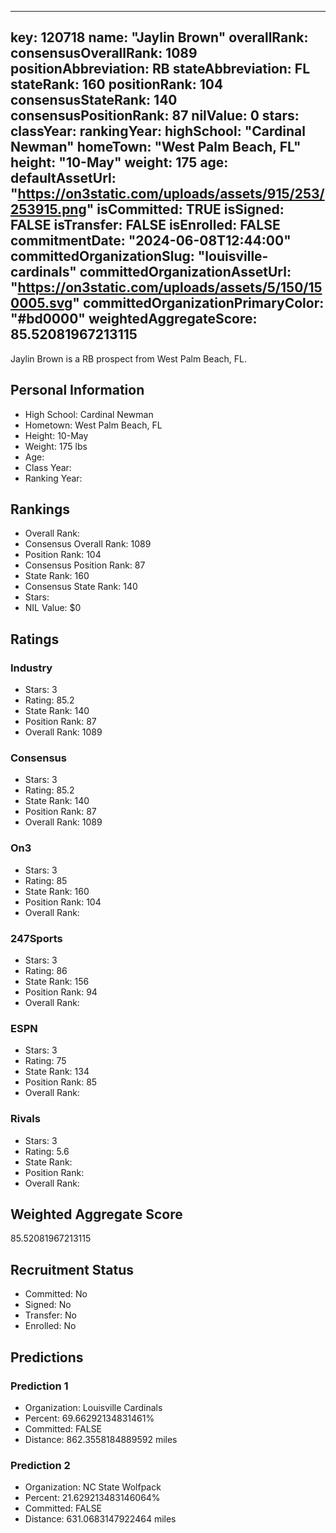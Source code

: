 ---
  key: 120718
  name: "Jaylin Brown"
  overallRank: 
  consensusOverallRank: 1089
  positionAbbreviation: RB
  stateAbbreviation: FL
  stateRank: 160
  positionRank: 104
  consensusStateRank: 140
  consensusPositionRank: 87
  nilValue: 0
  stars: 
  classYear: 
  rankingYear: 
  highSchool: "Cardinal Newman"
  homeTown: "West Palm Beach, FL"
  height: "10-May"
  weight: 175
  age: 
  defaultAssetUrl: "https://on3static.com/uploads/assets/915/253/253915.png"
  isCommitted: TRUE
  isSigned: FALSE
  isTransfer: FALSE
  isEnrolled: FALSE
  commitmentDate: "2024-06-08T12:44:00"
  committedOrganizationSlug: "louisville-cardinals"
  committedOrganizationAssetUrl: "https://on3static.com/uploads/assets/5/150/150005.svg"
  committedOrganizationPrimaryColor: "#bd0000"
  weightedAggregateScore: 85.52081967213115
  ---
  
  Jaylin Brown is a RB prospect from West Palm Beach, FL.
  
  ## Personal Information
  - High School: Cardinal Newman
  - Hometown: West Palm Beach, FL
  - Height: 10-May
  - Weight: 175 lbs
  - Age: 
  - Class Year: 
  - Ranking Year: 
  
  ## Rankings
  - Overall Rank: 
  - Consensus Overall Rank: 1089
  - Position Rank: 104
  - Consensus Position Rank: 87
  - State Rank: 160
  - Consensus State Rank: 140
  - Stars: 
  - NIL Value: $0
  
  ## Ratings
  
  ### Industry
  - Stars: 3
  - Rating: 85.2
  - State Rank: 140
  - Position Rank: 87
  - Overall Rank: 1089
  
  ### Consensus
  - Stars: 3
  - Rating: 85.2
  - State Rank: 140
  - Position Rank: 87
  - Overall Rank: 1089
  
  ### On3
  - Stars: 3
  - Rating: 85
  - State Rank: 160
  - Position Rank: 104
  - Overall Rank: 
  
  ### 247Sports
  - Stars: 3
  - Rating: 86
  - State Rank: 156
  - Position Rank: 94
  - Overall Rank: 
  
  ### ESPN
  - Stars: 3
  - Rating: 75
  - State Rank: 134
  - Position Rank: 85
  - Overall Rank: 
  
  ### Rivals
  - Stars: 3
  - Rating: 5.6
  - State Rank: 
  - Position Rank: 
  - Overall Rank: 
  
  ## Weighted Aggregate Score
  85.52081967213115
  
  ## Recruitment Status
  - Committed: No
  - Signed: No
  - Transfer: No
  - Enrolled: No
  
  
  
  ## Predictions
  
  ### Prediction 1
  - Organization: Louisville Cardinals
  - Percent: 69.66292134831461%
  - Committed: FALSE
  - Distance: 862.3558184889592 miles
  
  ### Prediction 2
  - Organization: NC State Wolfpack
  - Percent: 21.629213483146064%
  - Committed: FALSE
  - Distance: 631.0683147922464 miles
  